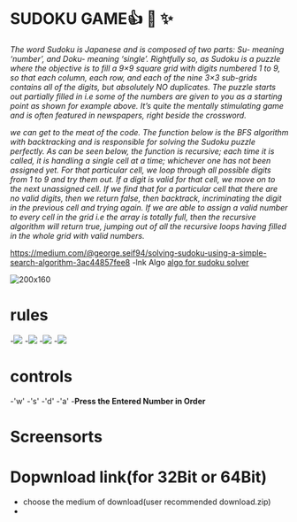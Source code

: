 # SUDOKU GAME:+1: :rocket: :sparkles:

*The word Sudoku is Japanese and is composed of two parts: Su- meaning ‘number’, and Doku- meaning ‘single’. Rightfully so, as Sudoku is a puzzle where the objective is to fill a 9×9 square grid with digits numbered 1 to 9, so that each column, each row, and each of the nine 3×3 sub-grids contains all of the digits, but absolutely NO duplicates. The puzzle starts out partially filled in i.e some of the numbers are given to you as a starting point as shown for example above. It’s quite the mentally stimulating game and is often featured in newspapers, right beside the crossword.*


*we can get to the meat of the code. The function below is the BFS algorithm with backtracking and is responsible for solving the Sudoku puzzle perfectly. As can be seen below, the function is recursive; each time it is called, it is handling a single cell at a time; whichever one has not been assigned yet. For that particular cell, we loop through all possible digits from 1 to 9 and try them out. If a digit is valid for that cell, we move on to the next unassigned cell. If we find that for a particular cell that there are no valid digits, then we return false, then backtrack, incriminating the digit in the previous cell and trying again. If we are able to assign a valid number to every cell in the grid i.e the array is totally full, then the recursive algorithm will return true, jumping out of all the recursive loops having filled in the whole grid with valid numbers.*

https://medium.com/@george.seif94/solving-sudoku-using-a-simple-search-algorithm-3ac44857fee8 -lnk Algo [algo for sudoku solver](https://medium.com/@george.seif94/solving-sudoku-using-a-simple-search-algorithm-3ac44857fee8)

![200x160](https://miro.medium.com/max/260/1*j4YPhOorjY2_bzcmEZWl3A.gif)
 

# rules
 -![](https://i.stack.imgur.com/VmCsi.png)
 -![](https://i.stack.imgur.com/HX8jY.png)
 -![](https://i.stack.imgur.com/iLQjS.png)
 -![](https://i.stack.imgur.com/CYOXF.png)
# controls
  -'w'
  -'s'
  -'d'
  -'a'
  -**Press the Entered Number in Order**
  
# Screensorts

# Dopwnload link(for 32Bit or 64Bit)
  - choose the medium of download(user recommended download.zip)
  - 
